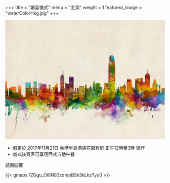 +++
title = "婚宴儀式"
menu = "主頁"
weight = 1
featured_image = "waterColorHkg.jpg"
+++

![main](waterColorHkg.jpg)

* 假定於 2017年11月21日 香港半島酒店花園套房 正午12時至3時 舉行
* 儀式後賓客可享用西式自助午餐

[請柬回覆](https://goo.gl/forms/7aor96Y5VgALDTKZ2)

{{< gmaps 1ZGgu_O8lN93zdmpBSk3kLkzTyu0 >}}
